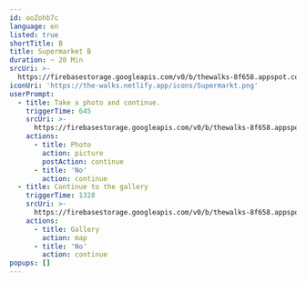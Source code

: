 ```yaml
---
id: ooZohb7c
language: en
listed: true
shortTitle: B
title: Supermarket B
duration: ~ 20 Min
srcUri: >-
  https://firebasestorage.googleapis.com/v0/b/thewalks-8f658.appspot.com/o/mp3%2Fv0%2Fen_uma9ooK4%2Fen_ooZohb7c.mp3?alt=media&token=53b29ae7-2ada-4c1c-a4c2-0895fbac6e3a
iconUri: 'https://the-walks.netlify.app/icons/Supermarkt.png'
userPrompt:
  - title: Take a photo and continue.
    triggerTime: 645
    srcUri: >-
      https://firebasestorage.googleapis.com/v0/b/thewalks-8f658.appspot.com/o/mp3%2Fv0%2Fen_uma9ooK4%2Fen_uma9ooK4_loop_1.mp3?alt=media&token=249a9d82-13f6-492f-98da-7c73533a2de9
    actions:
      - title: Photo
        action: picture
        postAction: continue
      - title: 'No'
        action: continue
  - title: Continue to the gallery
    triggerTime: 1328
    srcUri: >-
      https://firebasestorage.googleapis.com/v0/b/thewalks-8f658.appspot.com/o/static%2Fmedias%2Fmulti_Zeubeel8_loop.mp3?alt=media&token=88349085-3303-48b9-bdc6-fd7b09519a26
    actions:
      - title: Gallery
        action: map
      - title: 'No'
        action: continue
popups: []
---
```



